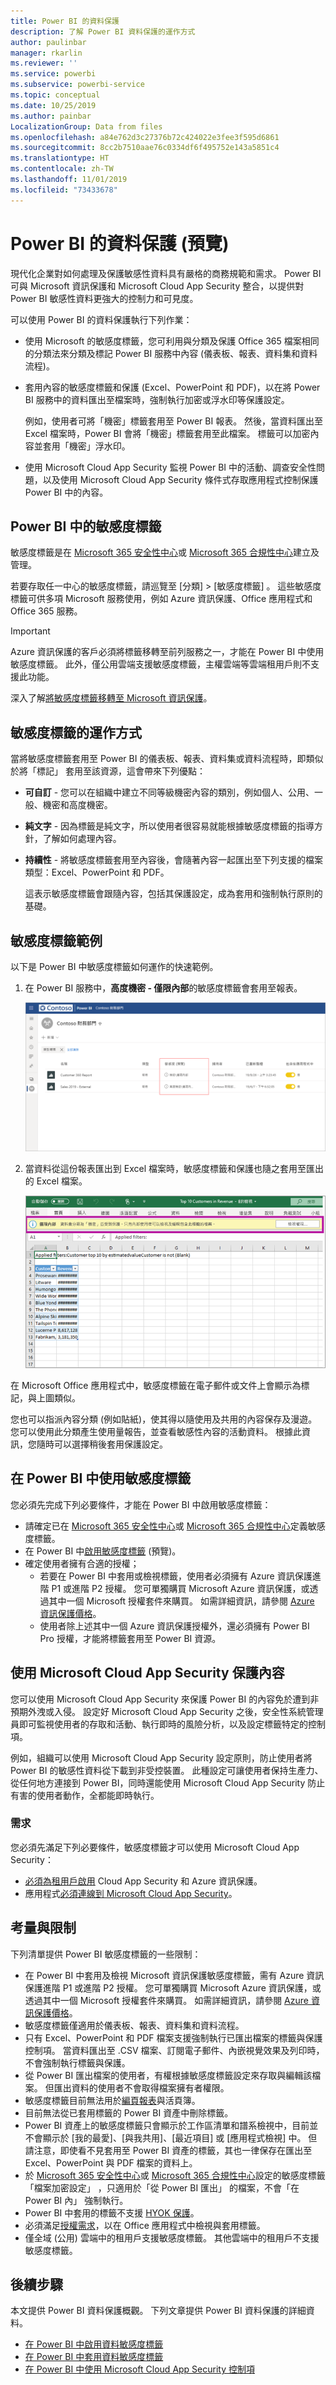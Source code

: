 ```yaml
---
title: Power BI 的資料保護
description: 了解 Power BI 資料保護的運作方式
author: paulinbar
manager: rkarlin
ms.reviewer: ''
ms.service: powerbi
ms.subservice: powerbi-service
ms.topic: conceptual
ms.date: 10/25/2019
ms.author: painbar
LocalizationGroup: Data from files
ms.openlocfilehash: a84e762d3c27376b72c424022e3fee3f595d6861
ms.sourcegitcommit: 8cc2b7510aae76c0334df6f495752e143a5851c4
ms.translationtype: HT
ms.contentlocale: zh-TW
ms.lasthandoff: 11/01/2019
ms.locfileid: "73433678"
---
```

# <a name="data-protection-in-power-bi-preview"></a>Power BI 的資料保護 (預覽)

現代化企業對如何處理及保護敏感性資料具有嚴格的商務規範和需求。 Power BI 可與 Microsoft 資訊保護和 Microsoft Cloud App Security 整合，以提供對 Power BI 敏感性資料更強大的控制力和可見度。 

可以使用 Power BI 的資料保護執行下列作業：

* 使用 Microsoft 的敏感度標籤，您可利用與分類及保護 Office 365 檔案相同的分類法來分類及標記 Power BI 服務中內容 (儀表板、報表、資料集和資料流程)。 

* 套用內容的敏感度標籤和保護 (Excel、PowerPoint 和 PDF)，以在將 Power BI 服務中的資料匯出至檔案時，強制執行加密或浮水印等保護設定。 

  例如，使用者可將「機密」標籤套用至 Power BI 報表。 然後，當資料匯出至 Excel 檔案時，Power BI 會將「機密」標籤套用至此檔案。 標籤可以加密內容並套用「機密」浮水印。

* 使用 Microsoft Cloud App Security 監視 Power BI 中的活動、調查安全性問題，以及使用 Microsoft Cloud App Security 條件式存取應用程式控制保護 Power BI 中的內容。 

## <a name="sensitivity-labels-in-power-bi"></a>Power BI 中的敏感度標籤

敏感度標籤是在 [Microsoft 365 安全性中心](https://security.microsoft.com/)或 [Microsoft 365 合規性中心](https://compliance.microsoft.com/)建立及管理。

若要存取任一中心的敏感度標籤，請巡覽至 [分類] > [敏感度標籤]  。 這些敏感度標籤可供多項 Microsoft 服務使用，例如 Azure 資訊保護、Office 應用程式和 Office 365 服務。

> [!IMPORTANT]
> Azure 資訊保護的客戶必須將標籤移轉至前列服務之一，才能在 Power BI 中使用敏感度標籤。 此外，僅公用雲端支援敏感度標籤，主權雲端等雲端租用戶則不支援此功能。
>
> 深入了解[將敏感度標籤移轉至 Microsoft 資訊保護](https://docs.microsoft.com/azure/information-protection/configure-policy-migrate-labels)。

## <a name="how-sensitivity-labels-work"></a>敏感度標籤的運作方式

當將敏感度標籤套用至 Power BI 的儀表板、報表、資料集或資料流程時，即類似於將「標記」  套用至該資源，這會帶來下列優點：
* **可自訂** - 您可以在組織中建立不同等級機密內容的類別，例如個人、公用、一般、機密和高度機密。
* **純文字** - 因為標籤是純文字，所以使用者很容易就能根據敏感度標籤的指導方針，了解如何處理內容。
* **持續性** - 將敏感度標籤套用至內容後，會隨著內容一起匯出至下列支援的檔案類型：Excel、PowerPoint 和 PDF。 

  這表示敏感度標籤會跟隨內容，包括其保護設定，成為套用和強制執行原則的基礎。 

## <a name="sensitivity-label-example"></a>敏感度標籤範例 

以下是 Power BI 中敏感度標籤如何運作的快速範例。

1. 在 Power BI 服務中，**高度機密 - 僅限內部**的敏感度標籤會套用至報表。

   ![以清單檢視的敏感度標籤](media/service-security-data-protection-overview/sensitivity-labels-overview-01.png)

2. 當資料從這份報表匯出到 Excel 檔案時，敏感度標籤和保護也隨之套用至匯出的 Excel 檔案。

   ![敏感度標籤會跟隨內容](media/service-security-data-protection-overview/sensitivity-labels-overview-02.png)

在 Microsoft Office 應用程式中，敏感度標籤在電子郵件或文件上會顯示為標記，與上圖類似。

您也可以指派內容分類 (例如貼紙)，使其得以隨使用及共用的內容保存及漫遊。 您可以使用此分類產生使用量報告，並查看敏感性內容的活動資料。 根據此資訊，您隨時可以選擇稍後套用保護設定。


## <a name="using-sensitivity-labels-in-power-bi"></a>在 Power BI 中使用敏感度標籤

您必須先完成下列必要條件，才能在 Power BI 中啟用敏感度標籤： 

* 請確定已在 [Microsoft 365 安全性中心](https://security.microsoft.com/)或 [Microsoft 365 合規性中心](https://compliance.microsoft.com/)定義敏感度標籤。 
* 在 Power BI 中[啟用敏感度標籤](service-security-enable-data-sensitivity-labels.md) (預覽)。
* 確定使用者擁有合適的授權；
  * 若要在 Power BI 中套用或檢視標籤，使用者必須擁有 Azure 資訊保護進階 P1 或進階 P2 授權。 您可單獨購買 Microsoft Azure 資訊保護，或透過其中一個 Microsoft 授權套件來購買。 如需詳細資訊，請參閱 [Azure 資訊保護價格](https://azure.microsoft.com/pricing/details/information-protection/)。
  * 使用者除上述其中一個 Azure 資訊保護授權外，還必須擁有 Power BI Pro 授權，才能將標籤套用至 Power BI 資源。 

## <a name="protect-content-using-microsoft-cloud-app-security"></a>使用 Microsoft Cloud App Security 保護內容

您可以使用 Microsoft Cloud App Security 來保護 Power BI 的內容免於遭到非預期外洩或入侵。 設定好 Microsoft Cloud App Security 之後，安全性系統管理員即可監視使用者的存取和活動、執行即時的風險分析，以及設定標籤特定的控制項。

例如，組織可以使用 Microsoft Cloud App Security 設定原則，防止使用者將 Power BI 的敏感性資料從下載到非受控裝置。 此種設定可讓使用者保持生產力、從任何地方連接到 Power BI，同時還能使用 Microsoft Cloud App Security 防止有害的使用者動作，全都能即時執行。 

### <a name="requirements"></a>需求

您必須先滿足下列必要條件，敏感度標籤才可以使用 Microsoft Cloud App Security： 

* [必須為租用戶啟用](https://docs.microsoft.com/cloud-app-security/azip-integration) Cloud App Security 和 Azure 資訊保護。
* 應用程式[必須連線到 Microsoft Cloud App Security](https://docs.microsoft.com/cloud-app-security/enable-instant-visibility-protection-and-governance-actions-for-your-apps)。

## <a name="considerations-and-limitations"></a>考量與限制

下列清單提供 Power BI 敏感度標籤的一些限制：

* 在 Power BI 中套用及檢視 Microsoft 資訊保護敏感度標籤，需有 Azure 資訊保護進階 P1 或進階 P2 授權。 您可單獨購買 Microsoft Azure 資訊保護，或透過其中一個 Microsoft 授權套件來購買。 如需詳細資訊，請參閱 [Azure 資訊保護價格](https://azure.microsoft.com/pricing/details/information-protection/)。
* 敏感度標籤僅適用於儀表板、報表、資料集和資料流程。
* 只有 Excel、PowerPoint 和 PDF 檔案支援強制執行已匯出檔案的標籤與保護控制項。 當資料匯出至 .CSV 檔案、訂閱電子郵件、內嵌視覺效果及列印時，不會強制執行標籤與保護。
* 從 Power BI 匯出檔案的使用者，有權根據敏感度標籤設定來存取與編輯該檔案。 但匯出資料的使用者不會取得檔案擁有者權限。 
* 敏感度標籤目前無法用於[編頁報表]( https://docs.microsoft.com/power-bi/paginated-reports-report-builder-power-bi)與活頁簿。 
* 目前無法從已套用標籤的 Power BI 資產中刪除標籤。
* Power BI 資產上的敏感度標籤只會顯示於工作區清單和譜系檢視中，目前並不會顯示於 [我的最愛]、[與我共用]、[最近項目] 或 [應用程式檢視] 中。 但請注意，即使看不見套用至 Power BI 資產的標籤，其也一律保存在匯出至 Excel、PowerPoint 與 PDF 檔案的資料上。
* 於 [Microsoft 365 安全性中心](https://security.microsoft.com/)或 [Microsoft 365 合規性中心](https://compliance.microsoft.com/)設定的敏感度標籤「檔案加密設定」  ，只適用於「從 Power BI 匯出」  的檔案，不會「在 Power BI 內」  強制執行。
* Power BI 中套用的標籤不支援 [HYOK 保護](https://docs.microsoft.com/azure/information-protection/configure-adrms-restrictions)。
* 必須滿足[授權需求](https://docs.microsoft.com/microsoft-365/compliance/sensitivity-labels-office-apps#common-requirements)，以在 Office 應用程式中檢視與套用標籤。
* 僅全域 (公用) 雲端中的租用戶支援敏感度標籤。 其他雲端中的租用戶不支援敏感度標籤。



## <a name="next-steps"></a>後續步驟

本文提供 Power BI 資料保護概觀。 下列文章提供 Power BI 資料保護的詳細資料。 

* [在 Power BI 中啟用資料敏感度標籤](service-security-enable-data-sensitivity-labels.md)
* [在 Power BI 中套用資料敏感度標籤](../designer/service-security-apply-data-sensitivity-labels.md)
* [在 Power BI 中使用 Microsoft Cloud App Security 控制項](service-security-using-microsoft-cloud-app-security-controls.md)